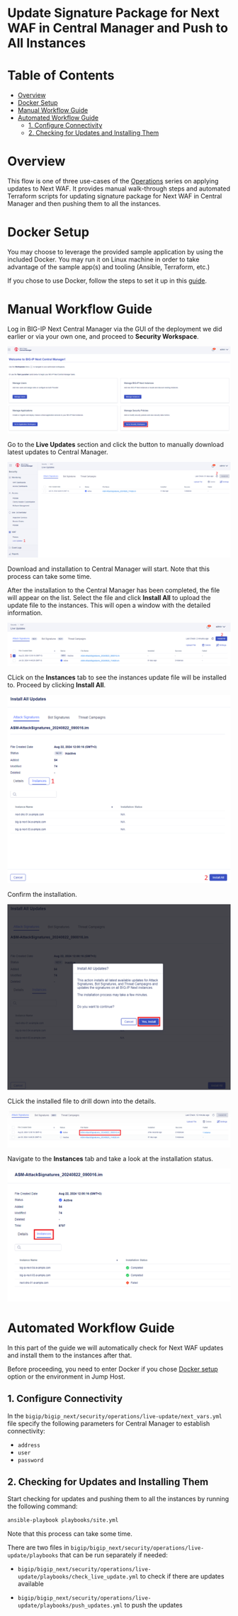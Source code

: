 # Update Signature Package for Next WAF in Central Manager and Push to All Instances

# Table of Contents

- [Overview](#overview)
- [Docker Setup](#docker-setup)
- [Manual Workflow Guide](#manual-workflow-guide)
- [Automated Workflow Guide](#automated-workflow-guide)
  - [1. Configure Connectivity](#1-configure-connectivity)
  - [2. Checking for Updates and Installing Them](#2-checking-for-updates-and-installing-them)

# Overview

This flow is one of three use-cases of the [Operations](https://github.com/f5devcentral/bigip_automation_examples/tree/main/bigip/bigip_next/security/operations/Readme.md) series on applying updates to Next WAF. It provides manual walk-through steps and automated Terraform scripts for updating signature package for Next WAF in Central Manager and then pushing them to all the instances.

# Docker Setup

You may choose to leverage the provided sample application by using the included Docker. You may run it on Linux machine in order to take advantage of the sample app(s) and tooling (Ansible, Terraform, etc.)

If you chose to use Docker, follow the steps to set it up in this [guide](https://github.com/f5devcentral/bigip_automation_examples/tree/main/bigip/bigip_next/security/deploy-with-new-next-waf#docker-setup).

# Manual Workflow Guide

Log in BIG-IP Next Central Manager via the GUI of the deployment we did earlier or via your own one, and proceed to **Security Workspace**.

![alt text](./assets/go-to-security.png)

Go to the **Live Updates** section and click the button to manually download latest updates to Central Manager.

![alt text](./assets/live_updates.png)

Download and installation to Central Manager will start. Note that this process can take some time.

After the installation to the Central Manager has been completed, the file will appear on the list. Select the file and click **Install All** to upload the update file to the instances. This will open a window with the detailed information.

![alt text](./assets/install_all.png)

CLick on the **Instances** tab to see the instances update file will be installed to. Proceed by clicking **Install All**.

![alt text](./assets/installation-instances.png)

Confirm the installation.

![alt text](./assets/confirm_install.png)

CLick the installed file to drill down into the details.

![alt text](./assets/installed_file.png)

Navigate to the **Instances** tab and take a look at the installation status.

![alt text](./assets/see_instances.png)

# Automated Workflow Guide

In this part of the guide we will automatically check for Next WAF updates and install them to the instances after that.

Before proceeding, you need to enter Docker if you chose [Docker setup](#1-docker-setup-optional) option or the environment in Jump Host.

## 1. Configure Connectivity

In the `bigip/bigip_next/security/operations/live-update/next_vars.yml` file specify the following parameters for Central Manager to establish connectivity:

- `address`
- `user`
- `password`

## 2. Checking for Updates and Installing Them

Start checking for updates and pushing them to all the instances by running the following command:

```bash
ansible-playbook playbooks/site.yml
```

Note that this process can take some time.

There are two files in `bigip/bigip_next/security/operations/live-update/playbooks` that can be run separately if needed:

- `bigip/bigip_next/security/operations/live-update/playbooks/check_live_update.yml` to check if there are updates available

- `bigip/bigip_next/security/operations/live-update/playbooks/push_updates.yml` to push the updates
